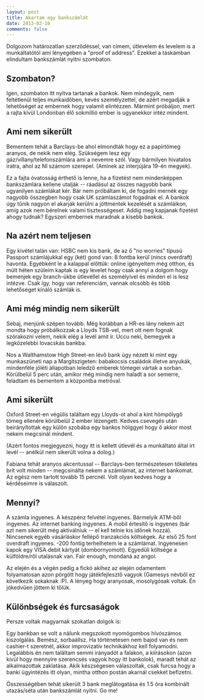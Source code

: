 ```yaml
---
layout: post
title: Akartam egy bankszámlát
date: 2013-02-10
comments: false
---
```


Dolgozom határozatlan szerződéssel, van címem, útlevelem és levelem is a munkáltatótól ami lényegében a "proof of address". Ezekkel a táskámban elindultam bankszámlát nyitni szombaton.

<h2>Szombaton?</h2>
<p>Igen, szombaton itt nyitva tartanak a bankok. Nem mindegyik, nem feltétlenül teljes munkaidőben, kevés személyzettel, de azért megadják a lehetőséget az embernek hogy valamit elintézzen. Mármint próbáljon, mert a rajta kívül Londonban élő sokmillió ember is ugyanekkor intéz mindent.</p>

<h2>Ami nem sikerült</h2>
<p>Bementem tehát a Barclays-be ahol elmondták hogy ez a papírtömeg aranyos, de nekik nem elég. Szükségem lesz egy gáz/villany/telefonszámlára ami a nevemre szól. Vagy bármilyen hivatalos iratra, ahol az NI számom szerepel. (Aminek az interjújára 19-én megyek).</p>
 <p>Ez a fajta óvatosság érthető is lenne, ha a fizetést nem mindenképpen bankszámlára kellene utalják -- ráadásul az összes nagyobb bank ugyanilyen számlákat kér. Bár nem próbáltam ki, de fogadni mernék egy nagyobb összegben hogy csak UK számlaszámot fogadnak el. A bankok úgy tűnik nagyon el akarják kerülni a jöttmentek kezelését a számláikon, amíg azok nem bérelnek valami tisztességeset. Addig meg kapjanak fizetést ahogy tudnak? Egyszeri embernek maradnak a kisebb bankok.</p>

<h2>Na azért nem teljesen</h2>
<p>Egy kivétel talán van: HSBC nem kis bank, de az ő "no worries" típusú Passport számlájukkal egy (két) gond van: 8 fontba kerül (nincs overdraft) havonta. Egyébként le a kalappal előttük: online igényeltem még otthon, és múlt héten szüleim kaptak is egy levelet hogy csak annyi a dolgom hogy bemenjek egy branch-ükbe útlevéllel és személyivel és minden el is lesz intézve. Csak így, hogy van referenciám, vannak olcsóbb és több lehetőséget kínáló számlák is.</p>

<h2>Ami még mindig nem sikerült</h2>
<p>Sebaj, menjünk szépen tovább. Még korábban a HR-es lány nekem azt mondta hogy próbálkozzak a Lloyds&nbsp;TSB-vel, mert ott nem fognak szórakozni velem, nekik elég a levél amit ír. Uccu neki, bemegyek a legközelebbi lovacskás bankba.</p>
 <p>Nos a Walthamstow High Street-en lévő bank úgy nézett ki mint egy munkaszüneti nap a Margitszigeten: babakocsis családok illetve anyukák, mindenféle jóléti állapotban leledző emberek tömegei vártak a sorban. Körülbelül 5 perc után, amikor még mindig nem haladt a sor semerre, feladtam és bementem a központba metróval.</p>

<h2>Ami sikerült</h2>
<p>Oxford Street-en végülis találtam egy Lloyds-ot ahol a kint hömpölygő tömeg ellenére körülbelül 2 ember lézengett. Kedves csevegés után beirányítottak egy külön szobába egy bankos hölggyel hogy ő akkor most nekem megcsinál mindent.</p>
 <p>(Azért fontos megjegyezni, hogy itt is kellett útlevél és a munkáltató által írt levél -- anélkül nem sikerült volna a dolog.)</p>
 <p>Fabiana tehát aranyos akcentussal -- Barclays-ben természetesen tökéletes brit volt minden -- megcsinálta nekem a számlámat, az internet bankomat. Az egész nem tartott tovább 15 percnél. Volt olyan kedves hogy a kérdéseimre is válaszolt.</p>

<h2>Mennyi?</h2>
<p>A számla ingyenes. A készpénz felvétel ingyenes. Bármelyik ATM-ből ingyenes. Az internet banking ingyenes. A mobil értesítő is ingyenes (bár azt nem sikerült még aktiválniuk -- el kell telnie kis időnek hozzá). Nincsenek egyéb vásárláskor fellépő tranzakciós költségek. Az első 25 font overdraft ingyenes. -200 fontig terhelhetem le a számlámat. Ingyenesen kapok egy VISA debit kártyát (dombornyomott). Egyedüli költsége a külföldre/ről utalásnak van. Fair enough, mondaná az angol.</p>
 <p>Az elején és a végén pedig a fickó akihez az elején odamentem folyamatosan azon pörgött hogy játékfejlesztő vagyok (Gamesys névből ez következik sokaknak :P). A lényeg hogy aranyosak, mosolygósak voltak. Én jókedvűen jöttem ki tőlük.</p>
  <h2>Különbségek és furcsaságok</h2>
<p>Persze voltak magyarnak szokatlan dolgok is:</p>
 <p>Egy bankban se volt a nálunk megszokott nyomógombos hívószámos kiszolgálás. Bemész, sorbaállsz. Ha történetesen nem bajod van és nem cashier-t szeretnél, akkor improvizatív technikákhoz kell folyamodni. Legalábbis én nem találtam semmi irányadót a falakon, a kiírásokon (azon kívül hogy mennyire szerencsés vagyok hogy itt bankolok), maradt tehát az alkalmazottak zaklatása. Akik készségesen válaszoltak, csak furcsa hogy a banki ügyintézés itt olyan, mintha otthon postán akarnál csekket befizetni.</p>
  <p>Összességében tehát sikerült 3 bank meglátogatása és 1.5 óra kombinált utazás/séta után bankszámlát nyitni. Go me!</p>
